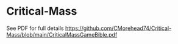# Critical-Mass
See PDF for full details
https://github.com/CMorehead74/Critical-Mass/blob/main/CriticalMassGameBible.pdf
